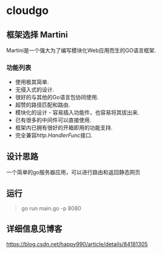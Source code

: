 
# cloudgo
## 框架选择 Martini 
Martini是一个强大为了编写模块化Web应用而生的GO语言框架.
### 功能列表
 - 使用极其简单.
 - 无侵入式的设计.
 - 很好的与其他的Go语言包协同使用.
 - 超赞的路径匹配和路由.
 - 模块化的设计 - 容易插入功能件，也容易将其拔出来.
 - 已有很多的中间件可以直接使用.
 - 框架内已拥有很好的开箱即用的功能支持.
 - 完全兼容*http.HandlerFunc*接口.

## 设计思路
 一个简单的go服务器应用，可以进行路由和返回静态网页
## 运行
>go run main.go -p 8080
## 详细信息见博客
https://blog.csdn.net/happy990/article/details/84181305

